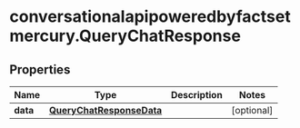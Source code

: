 # conversationalapipoweredbyfactsetmercury.QueryChatResponse

## Properties

Name | Type | Description | Notes
------------ | ------------- | ------------- | -------------
**data** | [**QueryChatResponseData**](QueryChatResponseData.md) |  | [optional] 


